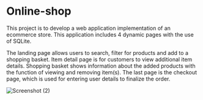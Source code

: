 # Online-shop
This project is to develop a web application implementation of an ecommerce store.
This application includes 4 dynamic pages with the use of SQLite. 

The landing page allows users to search, filter for products and add to a shopping basket.
Item detail page is for customers to view additional item details. Shopping basket shows information about the added products with the function of viewing and removing item(s).
The last page is the checkout page, which is used for entering user details to finalize the order.

![Screenshot (2)](https://user-images.githubusercontent.com/104426974/226088338-03910952-7a34-4aa2-924e-f75cacadb9bf.png)
